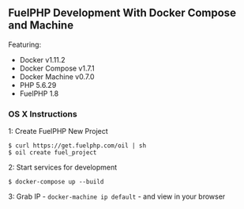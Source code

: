 ## FuelPHP Development With Docker Compose and Machine

Featuring:

- Docker v1.11.2
- Docker Compose v1.7.1
- Docker Machine v0.7.0
- PHP 5.6.29
- FuelPHP 1.8

### OS X Instructions

1: Create FuelPHP New Project
```
$ curl https://get.fuelphp.com/oil | sh
$ oil create fuel_project
```

2: Start services for development
```
$ docker-compose up --build
```

3: Grab IP - `docker-machine ip default` - and view in your browser

